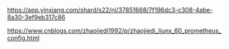 
https://app.yinxiang.com/shard/s22/nl/37851668/7f196dc3-c308-4abe-8a30-3ef9eb317c86

https://www.cnblogs.com/zhaojiedi1992/p/zhaojiedi_liunx_60_prometheus_config.html